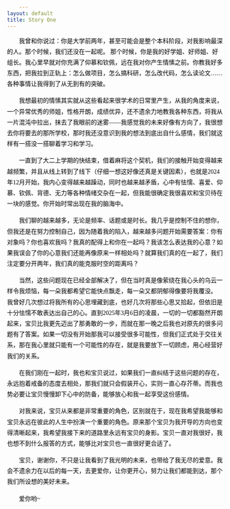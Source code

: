 ```yaml
---
layout: default
title: Story One
---
```


<style>
body {
  font-family: "KaiTi", "STKaiti", serif; /* 楷体 */
  line-height: 1.8; /* 行间距适中 */
  text-indent: 2em; /* 段首空两格 */
  color: black;
  margin: 40px;
}

/* 左上角歌词 */
.lyrics {
  position: absolute;
  top: 100px;
  left: 200px;
  font-size: 14px;
  color: black;
  font-family: "KaiTi", "STKaiti", serif;
  line-height: 1.4;
}
</style>

<p>
我曾和你说过：你是大学前两年，甚至可能会是整个本科阶段，对我影响最深的人。那个时候，我们还没在一起呢。
那个时候，你是我的好学姐、好师姐、好组长。我心里早就对你充满了仰慕和钦佩，远在我对你产生情愫之前。你教我好多东西，把我拉到正轨上：怎么做项目，怎么搞科研，怎么改代码，怎么读论文……各种事情让我得到了从无到有的突破。
</p>

<p>
我想最初的情愫其实就从这些看起来很学术的日常里产生，从我的角度来说，一个异常优秀的师姐，性格开朗，成绩优异，还不遗余力地教我各种东西，将我从一片混沌中拉出，抹去了我眼前的迷雾——我感觉我的未来好像有方向了，我很想去你将要去的那所学校，那时我还没意识到我的想法到底出自什么感情，我们就这样有一搭没一搭聊着学习和学习。
</p>

<p>
一直到了大二上学期的快结束，借着麻将这个契机，我们的接触开始变得越来越频繁，并且从线上转到了线下（仔细一想这好像还真是关键因素），也就是2024年12月开始，我内心变得越来越躁动，同时也越来越矛盾，心中有怯懦、喜爱、仰慕、钦佩、背德、无力等各种情绪交杂在一起，但我能很确定我很喜欢和宝贝待在一块的感觉。你开始时常出现在我的脑海中。
</p>

<p>
我们聊的越来越多，无论是频率、话题或是时长。我几乎是控制不住的想你，但我还是在努力控制自己，因为随着我的陷入，越来越多问题开始需要答案：你有对象吗？你也喜欢我吗？我真的配得上和你在一起吗？我该怎么表达我的心意？如果我误会了你的心意我们还能再像原来一样相处吗？就算我们真的在一起了，我们注定要分开两年，我们真的能克服时空的距离吗？
</p>

<p>
当然，这些问题现在已经全部解决了，但在当时真是像萦绕在我心头的乌云一样令我烦恼，每一朵我都希望它能快点飘走，每一朵又都阴郁得像要将我覆没。
我曾好几次想过将我所有的心思埋藏到底，也好几次将那些心思又拾起，但依旧是十分怯懦不敢表达出自己的心。直到2025年3月6日的凌晨，一切的一切都豁然开朗起来，宝贝比我更先迈出了那勇敢的一步，而就在那一晚之后我也对原先的很多问题有了答案。如果一切没有开始那我可以接受很多可能性，但我们正式处于交往关系，那在我心里就只能有一个可能性的存在，就是我要放下一切顾虑，用心经营好我们的关系。
</p>

<p>
在我们刚在一起时，我也和宝贝说过，如果我们一直纠结于这些问题的存在，永远抱着戒备的态度去相处，那我们就只会假装开心，实则一直心存芥蒂。而我也势必要让宝贝慢慢卸下心中的防备，能够放心和我一起享受这份感情。
</p>

<p>
对我来说，宝贝从来都是非常重要的角色，区别就在于，现在我希望我能够和宝贝永远在彼此的人生中扮演一个重要的角色。原来那个宝贝为我开导的方向也变得清晰起来，我希望我接下来的道路里永远有宝贝的身影。宝贝一直对我很好，我也想不到什么报答的方式，能够比对宝贝也一直很好更合适了。
</p>

<p>
宝贝，谢谢你，不只是让我看到了我光明的未来，也带给了我无尽的爱意。我会不遗余力在以后的每一天，去更爱你，让你更开心，努力让我们都能到达，那个我们所设想的美好未来。
</p>

<p>
爱你哟~
</p>
